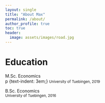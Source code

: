 ```yaml
---
layout: single
title: "About Max"
permalink: /about/
author_profile: true
toc: true
header:
  image: assets/images/road.jpg
---
```


# Education
<i class="fas fa-graduation-cap"></i> M.Sc. Economics<br/>
p {text-indent: 3em;} <small>University of Tuebingen, 2019</small>

<i class="fas fa-graduation-cap"></i> B.Sc. Economics<br/>
<small>    University of Tuebingen, 2016</small>
